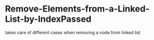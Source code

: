 # Remove-Elements-from-a-Linked-List-by-IndexPassed
takes care of different cases when removing a node from linked list 
